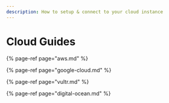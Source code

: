```yaml
---
description: How to setup & connect to your cloud instance
---
```


# Cloud Guides

{% page-ref page="aws.md" %}

{% page-ref page="google-cloud.md" %}

{% page-ref page="vultr.md" %}

{% page-ref page="digital-ocean.md" %}



